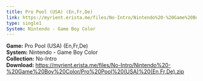 ```yaml
---
title: Pro Pool (USA) (En,Fr,De)
link: https://myrient.erista.me/files/No-Intro/Nintendo%20-%20Game%20Boy%20Color/Pro%20Pool%20(USA)%20(En,Fr,De).zip
type: single1
System: Nintendo - Game Boy Color
---
```

<b>Game:</b> Pro Pool (USA) (En,Fr,De)<br>
<b>System:</b> Nintendo - Game Boy Color<br>
<b>Collection:</b> No-Intro<br>
<b>Download:</b> https://myrient.erista.me/files/No-Intro/Nintendo%20-%20Game%20Boy%20Color/Pro%20Pool%20(USA)%20(En,Fr,De).zip